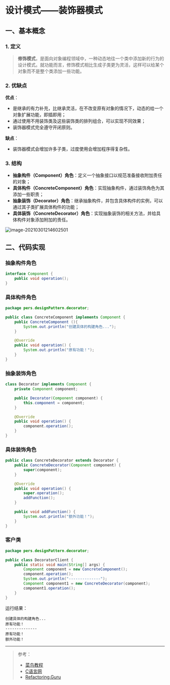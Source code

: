 # 设计模式——装饰器模式

## 一、基本概念

### 1. 定义

> **修饰模式**，是面向对象编程领域中，一种动态地往一个类中添加新的行为的设计模式。就功能而言，修饰模式相比生成子类更为灵活，这样可以给某个对象而不是整个类添加一些功能。

### 2. 优缺点

**优点**：

- 是继承的有力补充，比继承灵活，在不改变原有对象的情况下，动态的给一个对象扩展功能，即插即用；
- 通过使用不用装饰类及这些装饰类的排列组合，可以实现不同效果；
- 装饰器模式完全遵守开闭原则。

**缺点**：

- 装饰器模式会增加许多子类，过度使用会增加程序得复杂性。

### 3. 结构

- **抽象构件（Component）角色**：定义一个抽象接口以规范准备接收附加责任的对象；
- **具体构件（ConcreteComponent）角色**：实现抽象构件，通过装饰角色为其添加一些职责；
- **抽象装饰（Decorator）角色**：继承抽象构件，并包含具体构件的实例，可以通过其子类扩展具体构件的功能；
- **具体装饰（ConcreteDecorator）角色**：实现抽象装饰的相关方法，并给具体构件对象添加附加的责任。

![image-20210301214602501](https://pic.try-hard.cn/blog/image-20210301214602501.png)

## 二、代码实现

### 抽象构件角色

```java
interface Component {
    public void operation();
}
```

### 具体构件角色

```java
package pers.designPattern.decorator;

public class ConcreteComponent implements Component {
    public ConcreteComponent (){
        System.out.println("创建具体的构建角色...");
    }

    @Override
    public void operation() {
        System.out.println("原有功能！");
    }
}
```

### 抽象装饰角色

```java
class Decorator implements Component {
    private Component component;

    public Decorator(Component component) {
        this.component = component;
    }

    @Override
    public void operation() {
        component.operation();
    }
}
```

### 具体装饰角色

```java
public class ConcreteDecorator extends Decorator {
    public ConcreteDecorator(Component component) {
        super(component);
    }

    @Override
    public void operation() {
        super.operation();
        addFunction();
    }

    public void addFunction() {
        System.out.println("额外功能！");
    }
}
```

### 客户类

```java
package pers.designPattern.decorator;

public class DecoratorClient {
    public static void main(String[] args) {
        Component component = new ConcreteComponent();
        component.operation();
        System.out.println("--------------");
        Component component1 = new ConcreteDecorator(component);
        component1.operation();
    }
}
```

运行结果：

```
创建具体的构建角色...
原有功能！
--------------
原有功能！
额外功能！
```

***

> 参考：
>
> - [菜鸟教程](https://www.runoob.com/design-pattern/singleton-pattern.html)
> - [C语言网](http://c.biancheng.net/view/1338.html)
> - [Refactoring.Guru](https://refactoringguru.cn/)

